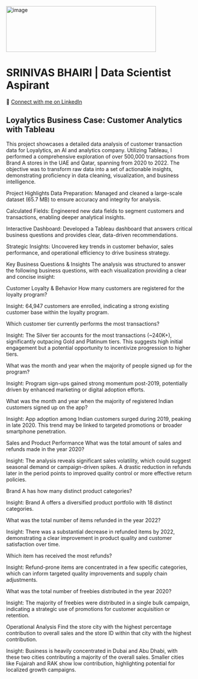 <img width="405" height="124" alt="image" src="https://github.com/user-attachments/assets/ecba5356-4c14-42b7-a828-4c3b34676a57" />

# **SRINIVAS BHAIRI | Data Scientist Aspirant**

🔗 [Connect with me on LinkedIn](https://www.linkedin.com/in/srinivas-bhairi)

## Loyalytics Business Case: Customer Analytics with Tableau

This project showcases a detailed data analysis of customer transaction data for Loyalytics, an AI and analytics company. Utilizing Tableau, I performed a comprehensive exploration of over 500,000 transactions from Brand A stores in the UAE and Qatar, spanning from 2020 to 2022. The objective was to transform raw data into a set of actionable insights, demonstrating proficiency in data cleaning, visualization, and business intelligence.

Project Highlights
Data Preparation: Managed and cleaned a large-scale dataset (65.7 MB) to ensure accuracy and integrity for analysis.

Calculated Fields: Engineered new data fields to segment customers and transactions, enabling deeper analytical insights.

Interactive Dashboard: Developed a Tableau dashboard that answers critical business questions and provides clear, data-driven recommendations.

Strategic Insights: Uncovered key trends in customer behavior, sales performance, and operational efficiency to drive business strategy.

Key Business Questions & Insights
The analysis was structured to answer the following business questions, with each visualization providing a clear and concise insight:

Customer Loyalty & Behavior
How many customers are registered for the loyalty program?

Insight: 64,947 customers are enrolled, indicating a strong existing customer base within the loyalty program.

Which customer tier currently performs the most transactions?

Insight: The Silver tier accounts for the most transactions (~240K+), significantly outpacing Gold and Platinum tiers. This suggests high initial engagement but a potential opportunity to incentivize progression to higher tiers.

What was the month and year when the majority of people signed up for the program?

Insight: Program sign-ups gained strong momentum post-2019, potentially driven by enhanced marketing or digital adoption efforts.

What was the month and year when the majority of registered Indian customers signed up on the app?

Insight: App adoption among Indian customers surged during 2019, peaking in late 2020. This trend may be linked to targeted promotions or broader smartphone penetration.

Sales and Product Performance
What was the total amount of sales and refunds made in the year 2020?

Insight: The analysis reveals significant sales volatility, which could suggest seasonal demand or campaign-driven spikes. A drastic reduction in refunds later in the period points to improved quality control or more effective return policies.

Brand A has how many distinct product categories?

Insight: Brand A offers a diversified product portfolio with 18 distinct categories.

What was the total number of items refunded in the year 2022?

Insight: There was a substantial decrease in refunded items by 2022, demonstrating a clear improvement in product quality and customer satisfaction over time.

Which item has received the most refunds?

Insight: Refund-prone items are concentrated in a few specific categories, which can inform targeted quality improvements and supply chain adjustments.

What was the total number of freebies distributed in the year 2020?

Insight: The majority of freebies were distributed in a single bulk campaign, indicating a strategic use of promotions for customer acquisition or retention.

Operational Analysis
Find the store city with the highest percentage contribution to overall sales and the store ID within that city with the highest contribution.

Insight: Business is heavily concentrated in Dubai and Abu Dhabi, with these two cities contributing a majority of the overall sales. Smaller cities like Fujairah and RAK show low contribution, highlighting potential for localized growth campaigns.
